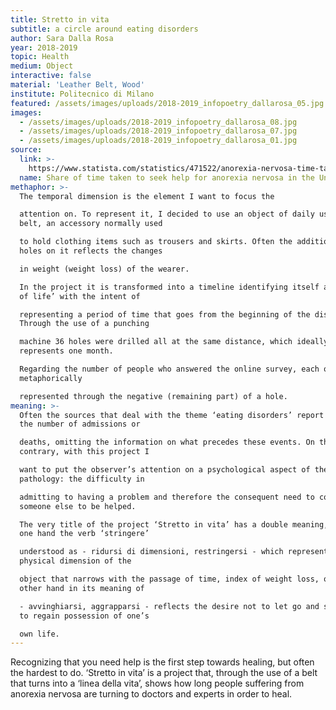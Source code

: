 ```yaml
---
title: Stretto in vita
subtitle: a circle around eating disorders
author: Sara Dalla Rosa
year: 2018-2019
topic: Health
medium: Object
interactive: false
material: 'Leather Belt, Wood'
institute: Politecnico di Milano
featured: /assets/images/uploads/2018-2019_infopoetry_dallarosa_05.jpg
images:
  - /assets/images/uploads/2018-2019_infopoetry_dallarosa_08.jpg
  - /assets/images/uploads/2018-2019_infopoetry_dallarosa_07.jpg
  - /assets/images/uploads/2018-2019_infopoetry_dallarosa_01.jpg
source:
  link: >-
    https://www.statista.com/statistics/471522/anorexia-nervosa-time-taken-for-help-united-kingdom-uk/
  name: Share of time taken to seek help for anorexia nervosa in the United Kingdom
methaphor: >-
  The temporal dimension is the element I want to focus the

  attention on. To represent it, I decided to use an object of daily use: the
  belt, an accessory normally used

  to hold clothing items such as trousers and skirts. Often the addition of
  holes on it reflects the changes

  in weight (weight loss) of the wearer.

  In the project it is transformed into a timeline identifying itself as a ‘line
  of life’ with the intent of

  representing a period of time that goes from the beginning of the disease.
  Through the use of a punching

  machine 36 holes were drilled all at the same distance, which ideally
  represents one month.

  Regarding the number of people who answered the online survey, each one is
  metaphorically

  represented through the negative (remaining part) of a hole.
meaning: >-
  Often the sources that deal with the theme ‘eating disorders’ report data on
  the number of admissions or

  deaths, omitting the information on what precedes these events. On the
  contrary, with this project I

  want to put the observer’s attention on a psychological aspect of the
  pathology: the difficulty in

  admitting to having a problem and therefore the consequent need to contact
  someone else to be helped.

  The very title of the project ‘Stretto in vita’ has a double meaning, on the
  one hand the verb ‘stringere’

  understood as - ridursi di dimensioni, restringersi - which represents the
  physical dimension of the

  object that narrows with the passage of time, index of weight loss, on the
  other hand in its meaning of

  - avvinghiarsi, aggrapparsi - reflects the desire not to let go and struggle
  to regain possession of one’s

  own life.
---
```

Recognizing that you need help is the first step towards healing, but often the hardest to do.
‘Stretto in vita’ is a project that, through the use of a belt that turns into a ‘linea della vita’, shows how
long people suffering from anorexia nervosa are turning to doctors and experts in order to heal.
